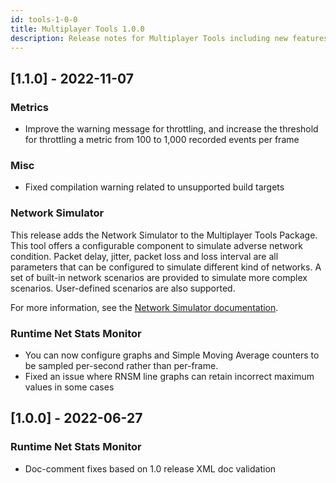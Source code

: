 ```yaml
---
id: tools-1-0-0
title: Multiplayer Tools 1.0.0
description: Release notes for Multiplayer Tools including new features, updates, bug fixes, known issues, and information to help you upgrade.
---
```


## [1.1.0] - 2022-11-07

### Metrics

- Improve the warning message for throttling, and increase the threshold for throttling a metric from 100 to 1,000 recorded events per frame

### Misc

- Fixed compilation warning related to unsupported build targets

### Network Simulator

This release adds the Network Simulator to the Multiplayer Tools Package.
This tool offers a configurable component to simulate adverse network condition.
Packet delay, jitter, packet loss and loss interval are all parameters that can be configured to simulate different kind of networks.
A set of built-in network scenarios are provided to simulate more complex scenarios. User-defined scenarios are also supported.

For more information, see the [Network Simulator documentation](https://docs-multiplayer.unity3d.com/tools/current/tools-network-simulator/).

### Runtime Net Stats Monitor

- You can now configure graphs and Simple Moving Average counters to be sampled per-second rather than per-frame.
- Fixed an issue where RNSM line graphs can retain incorrect maximum values in some cases

## [1.0.0] - 2022-06-27

### Runtime Net Stats Monitor
- Doc-comment fixes based on 1.0 release XML doc validation 
